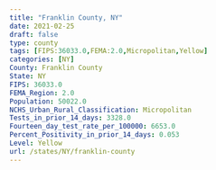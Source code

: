```yaml
---
title: "Franklin County, NY"
date: 2021-02-25
draft: false
type: county
tags: [FIPS:36033.0,FEMA:2.0,Micropolitan,Yellow]
categories: [NY]
County: Franklin County
State: NY
FIPS: 36033.0
FEMA_Region: 2.0
Population: 50022.0
NCHS_Urban_Rural_Classification: Micropolitan
Tests_in_prior_14_days: 3328.0
Fourteen_day_test_rate_per_100000: 6653.0
Percent_Positivity_in_prior_14_days: 0.053
Level: Yellow
url: /states/NY/franklin-county
---
```



